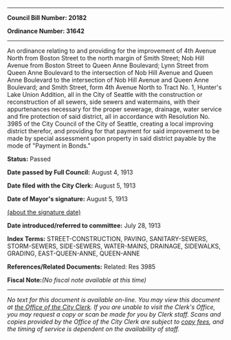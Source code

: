 

********

**Council Bill Number: 20182**
   
**Ordinance Number: 31642**
********

 An ordinance relating to and providing for the improvement of 4th Avenue North from Boston Street to the north margin of Smith Street; Nob Hill Avenue from Boston Street to Queen Anne Boulevard; Lynn Street from Queen Anne Boulevard to the intersection of Nob Hill Avenue and Queen Anne Boulevard to the intersection of Nob Hill Avenue and Queen Anne Boulevard; and Smith Street, form 4th Avenue North to Tract No. 1, Hunter's Lake Union Addition, all in the City of Seattle with the construction or reconstruction of all sewers, side sewers and watermains, with their appurtenances necessary for the proper sewerage, drainage, water service and fire protection of said district, all in accordance with Resolution No. 3985 of the City Council of the City of Seattle, creating a local improving district therefor, and providing for that payment for said improvement to be made by special assessment upon property in said district payable by the mode of "Payment in Bonds."

**Status:** Passed
   
**Date passed by Full Council:** August 4, 1913
   
**Date filed with the City Clerk:** August 5, 1913
   
**Date of Mayor's signature:** August 5, 1913
   
[(about the signature date)](/~public/approvaldate.htm)
   
   
   
**Date introduced/referred to committee:** July 28, 1913
   
   
**Index Terms:** STREET-CONSTRUCTION, PAVING, SANITARY-SEWERS, STORM-SEWERS, SIDE-SEWERS, WATER-MAINS, DRAINAGE, SIDEWALKS, GRADING, EAST-QUEEN-ANNE, QUEEN-ANNE

**References/Related Documents:** Related: Res 3985

**Fiscal Note:**_(No fiscal note available at this time)_
********

_No text for this document is available on-line. You may view this document at [the Office of the City Clerk](http://www.seattle.gov/leg/clerk/contactUs.htm). If you are unable to visit the Clerk's Office, you may request a copy or scan be made for you by Clerk staff. Scans and copies provided by the Office of the City Clerk are subject to [copy fees](http://clerk.seattle.gov/~public/clerkfees.htm), and the timing of service is dependent on the availability of staff._

